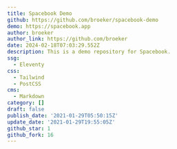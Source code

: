 ```yaml
---
title: Spacebook Demo
github: https://github.com/broeker/spacebook-demo
demo: https://spacebook.app
author: broeker
author_link: https://github.com/broeker
date: 2024-02-18T07:03:29.552Z
description: This is a demo repository for Spacebook.
ssg:
  - Eleventy
css:
  - Tailwind
  - PostCSS
cms:
  - Markdown
category: []
draft: false
publish_date: '2021-01-29T05:50:15Z'
update_date: '2021-01-29T19:55:05Z'
github_star: 1
github_fork: 16
---
```

